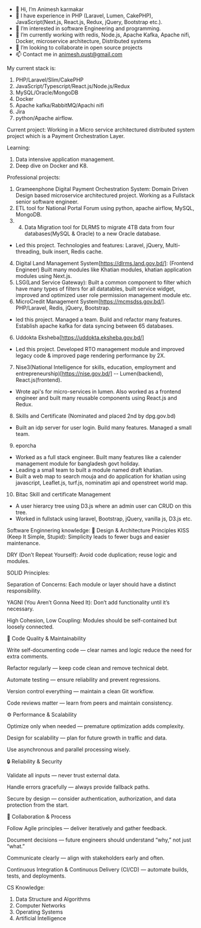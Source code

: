 - 👋 Hi, I’m Animesh karmakar
- 👋 I have experience in PHP (Laravel, Lumen, CakePHP), JavaScript(Next.js, React.js, Redux, jQuery, Bootstrap etc.).
- 👀 I’m interested in software Engineering and programming.
- 🌱 I’m currently working with redis, Node.js, Apache Kafka, Apache nifi, Docker, microservice architecture, Distributed systems
- 💞️ I’m looking to collaborate in open source projects 
- 📫 Contact me in animesh.pust@gmail.com

My current stack is: 
1. PHP/Laravel/Slim/CakePHP 
2. JavaScript/Typescript/React.js/Node.js/Redux
3. MySQL/Oracle/MongoDB
4. Docker
5. Apache kafka/RabbitMQ/Apachi nifi
6. Jira
7. python/Apache airflow.

Current project: 
Working in a Micro service architectured distributed system project which is a Payment Orchestration Layer.

Learning: 
1. Data intensive application management.
2. Deep dive on Docker and K8.

Professional projects:
1. Grameenphone Digital Payment Orchestration System: Domain Driven Design based microservice architectured project. Working as a Fullstack senior software engineer.
2. ETL tool for National Portal Forum using python, apache airflow, MySQL, MongoDB.
3. 4. Data Migration tool for DLRMS to migrate 4TB data from four databases(MySQL & Oracle) to a new Oracle database.
  - Led this project. Technologies and features: Laravel, jQuery, Multi-threading, bulk insert, Redis cache. 
4. Digital Land Management System[https://dlrms.land.gov.bd/]: (Frontend Engineer) Built many modules like Khatian modules, khatian application modules using Next.js.
5. LSG(Land Service Gateway): Built a common component to filter which have many types of filters for all datatables, built service widget, improved and optimized user role permission management module etc.
6. MicroCredit Management System[https://mcmsdss.gov.bd/]. PHP/Laravel, Redis, jQuery, Bootstrap.
  - led this project. Managed a team. Build and refactor many features. Establish apache kafka for data syncing between 65 databases.
6. Uddokta Eksheba[https://uddokta.eksheba.gov.bd/]
  - Led this project. Developed RTO management module and improved legacy code & improved page rendering performance by 2X.
7. Nise3(National Intelligence for skills, education, employment and entrepreneurship)[https://nise.gov.bd/]
  -- Lumen(backend), React.js(frontend).
  - Wrote api's for micro-services in lumen. Also worked as a frontend engineer and built many reusable components using React.js and Redux.
8. Skills and Certificate (Nominated and placed 2nd by dpg.gov.bd)
  - Built an idp server for user login. Build many features. Managed a small team.
9. eporcha
  - Worked as a full stack engineer. Built many features like a calender management module for bangladesh govt holiday.
  - Leading a small team to built a module named draft khatian.
  - Built a web map to search mouja and do application for khatian using javascript, Leaflet.js, turf.js, nominatim api and openstreet world map.
10. Bitac Skill and certificate Management
   - A user hierarcy tree using D3.js where an admin user can CRUD on this tree.
   - Worked in fullstack using laravel, Bootstrap, jQuery, vanilla js, D3.js etc.

Software Enginnering knowledge:
🧱 Design & Architecture Principles
KISS (Keep It Simple, Stupid):
Simplicity leads to fewer bugs and easier maintenance.

DRY (Don’t Repeat Yourself):
Avoid code duplication; reuse logic and modules.

SOLID Principles:

Separation of Concerns:
Each module or layer should have a distinct responsibility.

YAGNI (You Aren’t Gonna Need It):
Don’t add functionality until it’s necessary.

High Cohesion, Low Coupling:
Modules should be self-contained but loosely connected.

🧩 Code Quality & Maintainability

Write self-documenting code — clear names and logic reduce the need for extra comments.

Refactor regularly — keep code clean and remove technical debt.

Automate testing — ensure reliability and prevent regressions.

Version control everything — maintain a clean Git workflow.

Code reviews matter — learn from peers and maintain consistency.

⚙️ Performance & Scalability

Optimize only when needed — premature optimization adds complexity.

Design for scalability — plan for future growth in traffic and data.

Use asynchronous and parallel processing wisely.

🔒 Reliability & Security

Validate all inputs — never trust external data.

Handle errors gracefully — always provide fallback paths.

Secure by design — consider authentication, authorization, and data protection from the start.

👥 Collaboration & Process

Follow Agile principles — deliver iteratively and gather feedback.

Document decisions — future engineers should understand “why,” not just “what.”

Communicate clearly — align with stakeholders early and often.

Continuous Integration & Continuous Delivery (CI/CD) — automate builds, tests, and deployments.
   

CS Knowledge:
1. Data Structure and Algorithms
2. Computer Networks
3. Operating Systems
4. Artificial Intelligence
<!---
animeshkarmakarAK/animeshkarmakarAK is a ✨ special ✨ repository because its `README.md` (this file) appears on your GitHub profile.
You can click the Preview link to take a look at your changes.
--->
